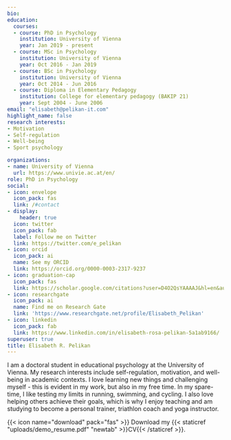 ```yaml
---
bio: 
education:
  courses:
  - course: PhD in Psychology
    institution: University of Vienna
    year: Jan 2019 - present
  - course: MSc in Psychology
    institution: University of Vienna
    year: Oct 2016 - Jan 2019
  - course: BSc in Psychology
    institution: University of Vienna
    year: Oct 2014 - Jun 2016
  - course: Diploma in Elementary Pedagogy
    institution: College for elementary pedagogy (BAKIP 21)
    year: Sept 2004 - June 2006
email: "elisabeth@pelikan-it.com"
highlight_name: false
research interests:
- Motivation
- Self-regulation
- Well-being
- Sport psychology

organizations:
- name: University of Vienna
  url: https://www.univie.ac.at/en/
role: PhD in Psychology
social:
- icon: envelope
  icon_pack: fas
  link: /#contact
- display:
    header: true
  icon: twitter
  icon_pack: fab
  label: Follow me on Twitter
  link: https://twitter.com/e_pelikan
- icon: orcid
  icon_pack: ai
  name: See my ORCID
  link: https://orcid.org/0000-0003-2317-9237
- icon: graduation-cap
  icon_pack: fas
  link: https://scholar.google.com/citations?user=D4O2QsYAAAAJ&hl=en&authuser=1
- icon: researchgate
  icon_pack: ai
  name: Find me on Research Gate
  link: 'https://www.researchgate.net/profile/Elisabeth_Pelikan'
- icon: linkedin
  icon_pack: fab
  link: https://www.linkedin.com/in/elisabeth-rosa-pelikan-5a1ab9166/
superuser: true
title: Elisabeth R. Pelikan
---
```


I am a doctoral student in educational psychology at the University of Vienna. My research interests include self-regulation, motivation, and well-being in academic contexts. I love learning new things and challenging myself - this is evident in my work, but also in my free time. In my spare-time, I like testing my limits in running, swimming, and cycling. I also love helping others achieve their goals, which is why I enjoy teaching and am studying to become a personal trainer, triathlon coach and yoga instructor. 

{{< icon name="download" pack="fas" >}} Download my {{< staticref "uploads/demo_resume.pdf" "newtab" >}}CV{{< /staticref >}}.
